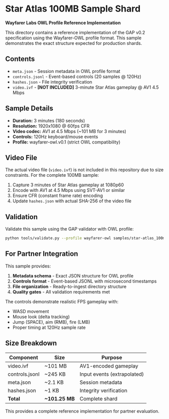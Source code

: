 # Star Atlas 100MB Sample Shard

**Wayfarer Labs OWL Profile Reference Implementation**

This directory contains a reference implementation of the GAP v0.2 specification using the Wayfarer-OWL profile format. This sample demonstrates the exact structure expected for production shards.

## Contents

- `meta.json` - Session metadata in OWL profile format
- `controls.jsonl` - Event-based controls (20 samples @ 120Hz)
- `hashes.json` - File integrity verification
- `video.ivf` - **[NOT INCLUDED]** 3-minute Star Atlas gameplay @ AV1 4.5 Mbps

## Sample Details

- **Duration:** 3 minutes (180 seconds)
- **Resolution:** 1920x1080 @ 60fps CFR
- **Video codec:** AV1 at 4.5 Mbps (~101 MB for 3 minutes)
- **Controls:** 120Hz keyboard/mouse events
- **Profile:** wayfarer-owl.v0.1 (strict OWL compatibility)

## Video File

The actual video file (`video.ivf`) is not included in this repository due to size constraints. For the complete 100MB sample:

1. Capture 3 minutes of Star Atlas gameplay at 1080p60
2. Encode with AV1 at 4.5 Mbps using SVT-AV1 or similar
3. Ensure CFR (constant frame rate) encoding
4. Update `hashes.json` with actual SHA-256 of the video file

## Validation

Validate this sample using the GAP validator with OWL profile:

```bash
python tools/validate.py --profile wayfarer-owl samples/star-atlas_100mb/
```

## For Partner Integration

This sample provides:

1. **Metadata schema** - Exact JSON structure for OWL profile
2. **Controls format** - Event-based JSONL with microsecond timestamps  
3. **File organization** - Ready-to-ingest directory structure
4. **Quality gates** - All validation requirements met

The controls demonstrate realistic FPS gameplay with:
- WASD movement
- Mouse look (delta tracking)
- Jump (SPACE), aim (RMB), fire (LMB)
- Proper timing at 120Hz sample rate

## Size Breakdown

| Component | Size | Purpose |
|-----------|------|---------|
| video.ivf | ~101 MB | AV1-encoded gameplay |
| controls.jsonl | ~245 KB | Input events (extrapolated) |
| meta.json | ~2.1 KB | Session metadata |
| hashes.json | ~1 KB | Integrity verification |
| **Total** | **~101.25 MB** | Complete shard |

This provides a complete reference implementation for partner evaluation. 